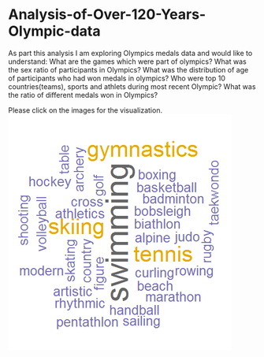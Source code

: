 # Analysis-of-Over-120-Years-Olympic-data
As part this analysis I am exploring Olympics medals data and would like to understand:
What are the games which were part  of olympics?
What was the sex ratio of participants in Olympics?
What was the distribution of age of participants who had won medals in olympics?
Who were top 10 countries(teams), sports and athlets during most recent Olympic?
What was the ratio of different medals won in Olympics?


Please click on the images for the visualization.
<br>
![](Worldcloud.png?raw=true)
<br>
